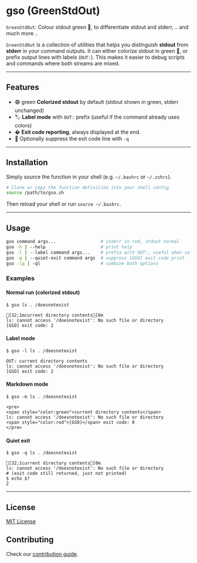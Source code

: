 # gso (GreenStdOut)

`GreenStdOut`: Colour stdout green 💚, to differentiate stdout and stderr, .. and much more ..

`GreenStdOut` is a collection of utilities that helps you distinguish **stdout** from **stderr** in your command outputs. It can either colorize stdout in green 💚, or prefix output lines with labels (`OUT:`). This makes it easier to debug scripts and commands where both streams are mixed.

---

## Features

* 🟢 green **Colorized stdout** by default (stdout shown in green, stderr unchanged)
* 🏷 **Label mode** with `OUT:` prefix (useful if the command already uses colors)
* � **Exit code reporting**, always displayed at the end.
* 🤫 Optionally suppress the exit code line with `-q`

---

## Installation

Simply source the function in your shell (e.g. `~/.bashrc` or `~/.zshrc`).

```bash
# Clone or copy the function definition into your shell config
source /path/to/gso.sh
```

Then reload your shell or run `source ~/.bashrc`.

---

## Usage

```bash
gso command args...                 # stderr in red, stdout normal
gso -h | --help                     # print help
gso -l | --label command args...    # prefix with OUT:, useful when colorised output is not desired but still output differentiation is needed.
gso -q | --quiet-exit command args  # suppress [GSO] exit code print
gso -lq | -ql                       # combine both options
```

### Examples

#### Normal run (colorized stdout)

```shell
$ gso ls . /doesnotexist
```
```terminaloutput
[32;1mcurrent directory contents[0m
ls: cannot access '/doesnotexist': No such file or directory
[GSO] exit code: 2
```

#### Label mode

```shell
$ gso -l ls . /doesnotexist
```
```terminaloutput
OUT: current directory contents
ls: cannot access '/doesnotexist': No such file or directory
[GSO] exit code: 2
```

#### Markdown mode

```shell
$ gso -m ls . /doesnotexist
```
```terminaloutput
<pre>
<span style="color:green">current directory contents</span>
ls: cannot access '/doesnotexist': No such file or directory
<span style="color:red">[GSO]</span> exit code: 0
</pre>
```

#### Quiet exit

```shell
$ gso -q ls . /doesnotexist
```
```terminaloutput
[32;1current directory contents[0m
ls: cannot access '/doesnotexist': No such file or directory
# (exit code still returned, just not printed)
$ echo $?
2
```

---

## License

[MIT License](./LICENSE)

## Contributing

Check our [contribution guide](./CONTRIBUTING.md).
